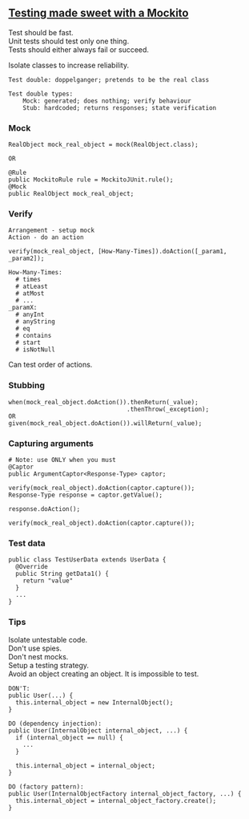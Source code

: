 ## [Testing made sweet with a Mockito](https://www.youtube.com/watch?v=DJDBl0vURD4)

Test should be fast.  
Unit tests should test only one thing.  
Tests should either always fail or succeed.  

Isolate classes to increase reliability.  

```
Test double: doppelganger; pretends to be the real class

Test double types:
    Mock: generated; does nothing; verify behaviour
    Stub: hardcoded; returns responses; state verification
```

### Mock

```
RealObject mock_real_object = mock(RealObject.class);

OR

@Rule
public MockitoRule rule = MockitoJUnit.rule();
@Mock
public RealObject mock_real_object;
```

### Verify

```
Arrangement - setup mock
Action - do an action

verify(mock_real_object, [How-Many-Times]).doAction([_param1, _param2]);

How-Many-Times:
  # times
  # atLeast
  # atMost
  # ...
_paramX:
  # anyInt
  # anyString
  # eq
  # contains
  # start
  # isNotNull
```
Can test order of actions.  

### Stubbing

```
when(mock_real_object.doAction()).thenReturn(_value);
                                 .thenThrow(_exception);
OR
given(mock_real_object.doAction()).willReturn(_value);
```

### Capturing arguments

```
# Note: use ONLY when you must
@Captor
public ArgumentCaptor<Response-Type> captor;

verify(mock_real_object).doAction(captor.capture());
Response-Type response = captor.getValue();

response.doAction();

verify(mock_real_object).doAction(captor.capture());
```

### Test data

```
public class TestUserData extends UserData {
  @Override
  public String getData1() {
    return "value"
  }
  ...
}
```

### Tips

Isolate untestable code.  
Don't use spies.  
Don't nest mocks.  
Setup a testing strategy.  
Avoid an object creating an object. It is impossible to test.  
```
DON'T:
public User(...) {
  this.internal_object = new InternalObject();
}

DO (dependency injection):
public User(InternalObject internal_object, ...) {
  if (internal_object == null) {
    ...
  }

  this.internal_object = internal_object;
}

DO (factory pattern):
public User(InternalObjectFactory internal_object_factory, ...) {
  this.internal_object = internal_object_factory.create();
}
```
